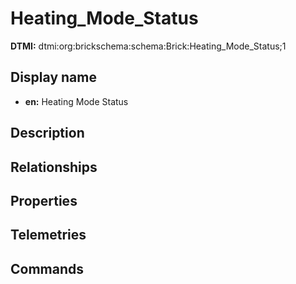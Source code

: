 # Heating_Mode_Status
**DTMI:** dtmi:org:brickschema:schema:Brick:Heating_Mode_Status;1
## Display name
- **en:** Heating Mode Status
## Description
## Relationships
## Properties
## Telemetries
## Commands
